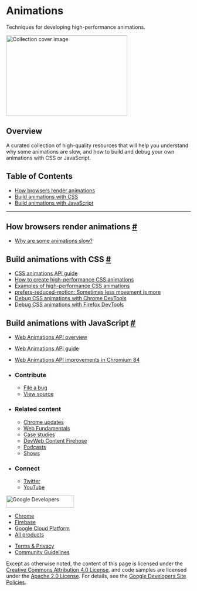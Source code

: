 # Animations

Techniques for developing high-performance animations.

<img src="https://web-dev.imgix.net/image/jxu1OdD7LKOGIDU7jURMpSH2lyK2/khlZd1T1VU3FjmklZY2b.svg" alt="Collection cover image" class="w-masthead-path__image" width="330" height="220" />

## Overview

A curated collection of high-quality resources that will help you understand why some animations are slow, and how to build and debug your own animations with CSS or JavaScript.

## Table of Contents

- <a href="#how-browsers-render-animations" class="w-path-link">How browsers render animations</a>
- <a href="#build-animations-with-css" class="w-path-link">Build animations with CSS</a>
- <a href="#build-animations-with-javascript" class="w-path-link">Build animations with JavaScript</a>

---

## How browsers render animations <a href="#how-browsers-render-animations" class="w-headline-link">#</a>

- <a href="/animations-overview/" class="w-path-link">Why are some animations slow?</a>

## Build animations with CSS <a href="#build-animations-with-css" class="w-headline-link">#</a>

- <a href="https://developer.mozilla.org/en-US/docs/Web/CSS/CSS_Animations/Using_CSS_animations" class="w-path-link w-path-link--external">CSS animations API guide</a>
- <a href="/animations-guide/" class="w-path-link">How to create high-performance CSS animations</a>
- <a href="/animations-examples/" class="w-path-link">Examples of high-performance CSS animations</a>
- <a href="/prefers-reduced-motion/" class="w-path-link">prefers-reduced-motion: Sometimes less movement is more</a>
- <a href="https://developers.google.com/web/tools/chrome-devtools/inspect-styles/animations" class="w-path-link w-path-link--external">Debug CSS animations with Chrome DevTools</a>
- <a href="https://developer.mozilla.org/en-US/docs/Tools/Page_Inspector/How_to/Work_with_animations" class="w-path-link w-path-link--external">Debug CSS animations with Firefox DevTools</a>

## Build animations with JavaScript <a href="#build-animations-with-javascript" class="w-headline-link">#</a>

- <a href="https://developer.mozilla.org/en-US/docs/Web/API/Web_Animations_API" class="w-path-link w-path-link--external">Web Animations API overview</a>
- <a href="https://developer.mozilla.org/en-US/docs/Web/API/Web_Animations_API/Using_the_Web_Animations_API" class="w-path-link w-path-link--external">Web Animations API guide</a>
- <a href="/web-animations/" class="w-path-link">Web Animations API improvements in Chromium 84</a>

- ### Contribute

  - <a href="https://github.com/GoogleChrome/web.dev/issues/new?assignees=&amp;labels=bug&amp;template=bug_report.md&amp;title=" class="w-footer__linkbox-link">File a bug</a>
  - <a href="https://github.com/googlechrome/web.dev" class="w-footer__linkbox-link">View source</a>

- ### Related content

  - <a href="https://blog.chromium.org/" class="w-footer__linkbox-link">Chrome updates</a>
  - <a href="https://developers.google.com/web/" class="w-footer__linkbox-link">Web Fundamentals</a>
  - <a href="https://developers.google.com/web/showcase/" class="w-footer__linkbox-link">Case studies</a>
  - <a href="https://devwebfeed.appspot.com/" class="w-footer__linkbox-link">DevWeb Content Firehose</a>
  - <a href="/podcasts/" class="w-footer__linkbox-link">Podcasts</a>
  - <a href="/shows/" class="w-footer__linkbox-link">Shows</a>

- ### Connect

  - <a href="https://www.twitter.com/ChromiumDev" class="w-footer__linkbox-link">Twitter</a>
  - <a href="https://www.youtube.com/user/ChromeDevelopers" class="w-footer__linkbox-link">YouTube</a>

<a href="https://developers.google.com/" class="w-footer__utility-logo-link"><img src="/images/lockup-color.png" alt="Google Developers" class="w-footer__utility-logo" width="185" height="33" /></a>

- <a href="https://developer.chrome.com/" class="w-footer__utility-link">Chrome</a>
- <a href="https://firebase.google.com/" class="w-footer__utility-link">Firebase</a>
- <a href="https://cloud.google.com/" class="w-footer__utility-link">Google Cloud Platform</a>
- <a href="https://developers.google.com/products" class="w-footer__utility-link">All products</a>

<!-- -->

- <a href="https://policies.google.com/" class="w-footer__utility-link">Terms &amp; Privacy</a>
- <a href="/community-guidelines/" class="w-footer__utility-link">Community Guidelines</a>

Except as otherwise noted, the content of this page is licensed under the [Creative Commons Attribution 4.0 License](https://creativecommons.org/licenses/by/4.0/), and code samples are licensed under the [Apache 2.0 License](https://www.apache.org/licenses/LICENSE-2.0). For details, see the [Google Developers Site Policies](https://developers.google.com/terms/site-policies).
